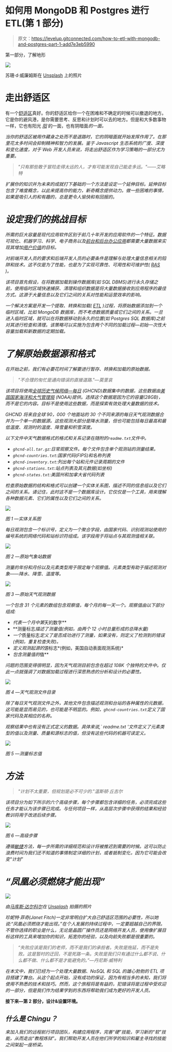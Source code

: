 # 如何用 MongoDB 和 Postgres 进行 ETL(第 1 部分)

> 原文：<https://levelup.gitconnected.com/how-to-etl-with-mongodb-and-postgres-part-1-add7e3eb5990>

第一部分，了解地形

![](img/fd17dcc9af463ceac2f87f3aba5b64d4.png)

苏珊·d·威廉姆斯在 [Unsplash](https://unsplash.com/search/photos/transformation?utm_source=unsplash&utm_medium=referral&utm_content=creditCopyText) 上的照片

# 走出舒适区

有一个[舒适区](https://www.psychologytoday.com/us/blog/the-tools/201205/the-comfort-zone)真好。你的舒适区给你一个在困难和不确定的时候可以撤退的地方。它是你的避风港，是你需要思考、反思和计划时可以去的地方。但是和大多数事物一样，它也有阳光 [*阳*](https://personaltao.com/taoism/what-is-yin-yang/) 的一面，也有阴暗面[](https://personaltao.com/taoism/what-is-yin-yang/)*的一面。*

*当你的舒适区被用作藏身之处而不是退路时，它的阴暗面就开始发挥作用了。在那里花太多时间会抑制精神和智力的发展。鉴于 Javascript 生态系统的广度、深度和变化速度，对于 Web 开发人员来说，将走出舒适区作为学习策略的一部分尤为重要。*

> *"只有那些敢于冒险走得太远的人，才有可能发现自己能走多远。"——艾略特*

*扩展你的知识并为未来的成就打下基础的一个方法是设定一个延伸目标。延伸目标包含了难度概念，以此来提高你的能力，新奇概念提供动力。做一些困难的事情，如果是吸引人的和有趣的，总是更令人愉快和有回报的。*

# *设定我们的挑战目标*

*所需的巨大容量是现代应用软件区别于前几十年开发的应用软件的一个特征。数据可视化、机器学习、科学、电子商务以及[前台和后台办公应用](https://en.wikipedia.org/wiki/Front_and_back_office_application)都需要大量数据来实现其增加[用户价值](https://www.interaction-design.org/literature/article/customer-and-user-perception-of-value-and-what-it-means-to-designers)的目标。*

*对前端开发人员的要求和后端开发人员的必要条件是理解与处理大量信息相关的陷阱和技术。这不仅是为了性能，也是为了实现可靠性、可用性和可维护性( [RAS](https://pdfs.semanticscholar.org/8a9d/75d6affb7c3ea65aa425a8aafecc61272163.pdf) )。*

*该项目首先假设，在将数据加载到操作数据库(如 SQL DBMS)进行永久存储之前，使用临时区域快速捕获、清理和组织数据是将大量数据接收到应用程序的最佳方式。这源于大量信息以及它们之间的关系对性能和运营效率的影响。*

*一个解决方案是开发一个提取、转换和加载( [ETL](https://www.dataintegration.info/etl) )过程，将原始数据添加到一个临时区域，比如 MongoDB 数据库，而不考虑数据质量或它们之间的关系。一旦进入临时区域，就可以在将数据移动到永久的位置(如 Postgres SQL 数据库)之前对其进行检查和清理。该策略可以实施为包含两个不同的加载过程—初始一次性大容量加载和新数据的定期加载。*

# *了解原始数据源和格式*

*在开始之前，我们有必要花时间了解要进行暂存、转换和加载的原始数据。*

> *"不合理的匆忙是通向错误的直接道路."—莫里哀*

*该项目将使用[全球历史气候网络—每日](https://catalog.data.gov/dataset/global-historical-climatology-network-daily-ghcn-daily-version-3) (GHCND)数据集中的数据，这些数据由[美国国家海洋和大气管理局](https://www.noaa.gov/) (NOAA)提供。选择这个数据是因为它的容量(28GB)，而不是它的内容。目标不是使用这些数据，而是探索有效处理大量数据的技术。*

*GHCND 将来自全球 90，000 个地面站的 30 个不同来源的每日天气观测数据合并为一个单一的数据源。这些观测大部分是降水测量，但也可能包括每日最高和最低温度、观测时的温度、降雪量和积雪深度。*

*以下文件中天气数据格式的格式和关系记录在随附的`readme.txt`文件中。*

*   *`ghcnd-all.tar.gz`:日常观察文件。每个文件包含单个观测站的测量结果。*
*   *`ghcnd-countries.txt`:国家代码(FIPS)和名称列表*
*   *`ghcnd-inventory.txt`:列出每个站和元件记录周期的文件*
*   *`ghcnd-stations.txt`:站点列表及其元数据(如坐标)*
*   *`ghcnd-states.txt`:美国州和加拿大省代码列表*

*检查原始数据的结构和格式可以创建一个实体关系图，描述不同的信息组以及它们之间的关系。请记住，此时这不是一个数据库设计。它仅仅是一个工具，用来理解各种数据元素、它们的属性以及它们之间的关系。*

*![](img/d70884b694d6392f6ffb6788599d89d0.png)*

*图 1 —实体关系图*

*每日观测包含一个标识号，定义为一个聚合字段，由国家代码、识别观测站使用的编号系统的网络代码和站标识符组成。该字段用于将站点与其观测值相关联。*

*![](img/258118783810829ae8e03e4b290c92ec.png)*

*图 2 —原始气象站数据*

*测量的年份和月份以及元素类型用于限定每个观察值。元素类型有助于描述观测对象——降水、降雪、温度等。*

*![](img/f67414a74a8ffa058f1795f9becf6fb5.png)*

*图 3 —原始天气观测数据*

*一个包含 31 个元素的数组包含观察值，每个月的每一天一个。观察值由以下部分组成:*

*   *代表一个月中第*天的数字**
*   **测量标志*描述了测量值(例如，由两个 12 小时总量形成的总降水量)*
*   *一个*质量标志*定义了是否成功进行了测量，如果没有，则定义了检测到的错误(例如，重复检查失败)。*
*   *定义观测起源的*源标志*(例如，美国自动表面观测系统)*
*   *包含测量值的*值**

*问题的范围变得很明显，因为天气观测目前包含在超过 108K 个独特的文件中。仅此一点就强调了对数据加载过程进行深思熟虑的分析和设计的必要性。*

*![](img/c78ebfbbf2e8dd815ad7945bdacd2da2.png)*

*图 4 —天气观测文件目录*

*除了每日天气观测文件之外，其他文件包含描述观测和台站的各种属性的元数据，这可能是显而易见的，也可能是不明显的。例如，`ghcnd-countries.txt`定义了国家代码及其相应的名称。*

*观察结果中也有没有正式定义的数据。具体来说,` readme.txt '文件定义了元素类型的值以及测量、质量和源标志的值，但没有这些代码的机器可读定义。*

*![](img/f5409d35c49db783bc2a74f7f64a1766.png)*

*图 5 —测量标志值*

# *方法*

> *"计划不太重要，但规划是必不可少的."温斯顿·丘吉尔*

*该项目分为如下所示的六个高级步骤，每个步骤都包含详细的任务，必须完成这些任务才能认为该步骤已完成。与任何项目一样，从高层次步骤中获得的结果和经验教训将用于改进后续步骤。*

*![](img/a9ca167e9ea1f465d28a1103b35993e3.png)*

*图 6 —高级步骤*

*遵循[敏捷](https://agilemanifesto.org/principles.html)方法，每一步所需的详细规范和设计将被推迟到需要的时候。这可以防止浪费时间为我们还不知道的事情制定详细的计划，或者抵制变化，因为它可能会改变“计划”*

# *“凤凰必须燃烧才能出现”*

*![](img/1f74fdcbf5519e405064ebf5dd1e6746.png)*

*由[马库斯·达尔科尔](https://unsplash.com/photos/Slq6WuNVeAc?utm_source=unsplash&utm_medium=referral&utm_content=creditCopyText)在 [Unsplash](https://unsplash.com/search/photos/wipeout?utm_source=unsplash&utm_medium=referral&utm_content=creditCopyText) 拍摄的照片*

*珍妮特·菲奇(Janet Fitch)一定非常明白扩大自己舒适区范围的必要性，所以她说:“凤凰必须燃烧才能出现。”在个人发展的持续过程中，一定要超越自己的界限。不管你选择的职业是什么，无论是晶圆厂操作员还是网络开发人员，使用像扩展目标这样的工具来增加你的知识，拓宽你的经验，以及向前失败都是很重要的。*

> *“失败应该是我们的老师，而不是我们的承担者。失败是拖延，而不是失败。这是暂时的迂回，不是死路一条。失败是我们只有通过什么都不说、什么都不做、什么都不是才能避免的。”—丹尼斯·威特利*

*在本文中，我们已经为一个处理大量数据、NoSQL 和 SQL 的雄心勃勃的 ETL 项目搭建了舞台。从这个起点开始，没有成功的保证，因为有相当多的未知，我们将使用不熟悉的技术和技巧。然而，这个旅程将是有益的，犯错误将是过程中受欢迎的一部分，但是我们作为结果学到的东西将帮助我们成为更好的开发人员。*

****接下来—第 2 部分，设计&设置环境。****

## *什么是 Chingu？*

*来加入我们的远程航行项目团队，构建应用程序，完善“硬”技能，学习新的“软”技能，从而走出“教程炼狱”。我们帮助开发人员在他们所学的知识和雇主寻找的技能之间架起一座桥梁。*